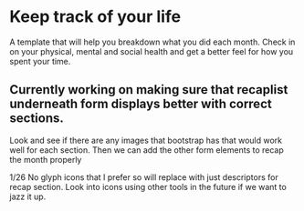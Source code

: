 # Keep track of your life
A template that will help you breakdown what you did each month. Check in on your physical, mental and social health and get a better feel for how you spent your time.

## Currently working on making sure that recaplist underneath form displays better with correct sections. 

Look and see if there are any images that bootstrap has that would work well for each section.
Then we can add the other form elements to recap the month properly

1/26
No glyph icons that I prefer so will replace with just descriptors for recap section. Look into icons using other tools in the future if we want to jazz it up.
